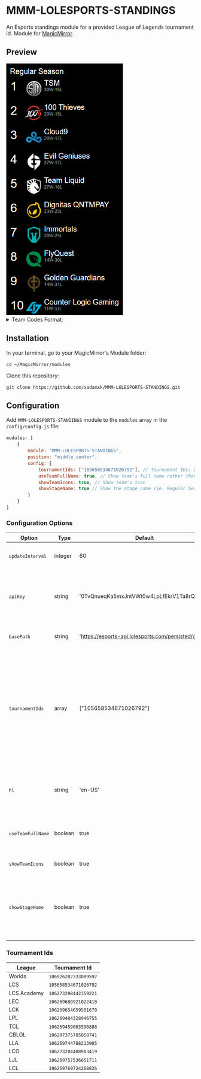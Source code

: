# MMM-LOLESPORTS-STANDINGS
An Esports standings module for a provided League of Legends tournament id.
Module for <a href="https://github.com/MichMich/MagicMirror">MagicMirror</a>.

## Preview
<img src="https://github.com/xadamxk/MMM-LOLESPORTS-STANDINGS/blob/master/screenshots/screenshot_default.png?raw=true" title="Preview"  />

<details> 
  <summary>Team Codes Format:</summary>
  <img src="https://github.com/xadamxk/MMM-LOLESPORTS-STANDINGS/blob/master/screenshots/screenshot_teamCodes.png?raw=true" title="Preview Team Codes"  />
</details>

## Installation
In your terminal, go to your MagicMirror's Module folder:
````
cd ~/MagicMirror/modules
````

Clone this repository:
````
git clone https://github.com/xadamxk/MMM-LOLESPORTS-STANDINGS.git
````

## Configuration
Add `MMM-LOLESPORTS-STANDINGS` module to the `modules` array in the `config/config.js` file:
````javascript
modules: [
	{
		module: "MMM-LOLESPORTS-STANDINGS",
		position: "middle_center",
		config: {
			tournamentIds: ["105658534671026792"], // Tournament IDs: Default to 2021 LCS Season
			useTeamFullName: true, // Show team's full name rather than team code
			showTeamIcons: true, // Show team's icon
			showStageName: true // Show the stage name (ie. Regular Season, Playoffs, etc)
		}
	}
]
````
### Configuration Options

| **Option** | **Type** | **Default** | **Description** |
| --- | --- | --- | --- |
| `updateInterval` | integer | 60 | Number of minutes to poll api for updates. |
| `apiKey` | string | '0TvQnueqKa5mxJntVWt0w4LpLfEkrV1Ta8rQBb9Z' | Api key used to query esports API - all users' api key is the default key. |
| `basePath` | string | 'https://esports-api.lolesports.com/persisted/gw' | Base bath used to query the esports api. |
| `tournamentIds` | array | ["105658534671026792"] | Array of tournament ids to get esport standings. Module is coded to handle one, but multiple tourament ids may be supported. Refer to tournament table below for ids of other leagues. |
| `hl` | string | 'en-US' | Host language/ locale to use when requesting esports data. |
| `useTeamFullName` | boolean  | true | Set `false` to show team codes rather than team names. |
| `showTeamIcons` | boolean  | true | Set `false` to hide team icons. |
| `showStageName` | boolean  | true | Set `false` to hide the stage name above standings list (ie. Regular Season, Playoffs, etc) |

### Tournament Ids

| **League** | **Tournament Id** |
| --- | --- |
| Worlds | `106926282333089592` |
| LCS | `105658534671026792` |
| LCS Academy | `106273298442359221` |
| LEC | `106269680921022418` |
| LCK | `106269654659501670` |
| LPL | `106269484328946755` |
| TCL | `106269459003590888` |
| CBLOL | `106297375705058741` |
| LLA | `106269744788213905` |
| LCO | `106273204408903419` |
| LJL | `106269757536651711` |
| LCL | `106269769724268826` |
